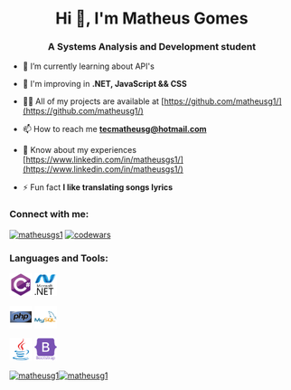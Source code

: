 
<h1 align="center">Hi 👋, I'm Matheus Gomes</h1>
<h3 align="center">A Systems Analysis and Development student</h3>

- 🌱 I’m currently learning about API's

- 💬 I'm improving in **.NET, JavaScript && CSS**

- 👨‍💻 All of my projects are available at [https://github.com/matheusg1/](https://github.com/matheusg1/)

- 📫 How to reach me **tecmatheusg@hotmail.com**

- 📄 Know about my experiences [https://www.linkedin.com/in/matheusgs1/](https://www.linkedin.com/in/matheusgs1/)

- ⚡ Fun fact **I like translating songs lyrics**

<h3 align="left">Connect with me:</h3>
<p align="left">
<a href="https://linkedin.com/in/matheusgs1" target="_blank"><img align="center" src="https://raw.githubusercontent.com/rahuldkjain/github-profile-readme-generator/master/src/images/icons/Social/linked-in-alt.svg" alt="matheusgs1" height="30" width="40" /></a>
<a href="https://www.codewars.com/users/matheusg1" target="_blank">
<img align="center" src="https://docs.codewars.com/logo.svg" alt="codewars" height="40" width="40"/></a>
</p>

<h3 align="left">Languages and Tools:</h3>

<p align="left">
<img src="https://raw.githubusercontent.com/devicons/devicon/master/icons/csharp/csharp-original.svg" alt="csharp" width="40" height="40"/> </a> <a href="https://dotnet.microsoft.com/" target="_blank" rel="noreferrer"> <img src="https://raw.githubusercontent.com/devicons/devicon/master/icons/dot-net/dot-net-original-wordmark.svg" alt="dotnet" width="40" height="40"/> </a>

<a href="https://www.php.net" target="_blank" rel="noreferrer"><img src="https://raw.githubusercontent.com/devicons/devicon/master/icons/php/php-original.svg" alt="php" width="40" height="40"/></a>
<a href="https://www.mysql.com" target="_blank" rel="noreferrer"><img src="https://raw.githubusercontent.com/devicons/devicon/master/icons/mysql/mysql-original-wordmark.svg" alt="mysql" width="40" height="40"/></a>

<a href="https://www.java.com" target="_blank" rel="noreferrer"> <img src="https://raw.githubusercontent.com/devicons/devicon/master/icons/java/java-original.svg" alt="java" width="40" height="40"/></a>
 <a href="https://getbootstrap.com" target="_blank" rel="noreferrer"> <img src="https://raw.githubusercontent.com/devicons/devicon/master/icons/bootstrap/bootstrap-plain-wordmark.svg" alt="bootstrap" width="40" height="40"/> </a> <a href="https://www.w3schools.com/cs/" target="_blank" rel="noreferrer"> 
<p>
 <img align="center" src="https://github-readme-stats.vercel.app/api?username=matheusg1&show_icons=true&theme=radical&bg_color=0d1117&hide_border=true&locale=en" alt="matheusg1"/><img align="center" src="https://github-readme-stats.vercel.app/api/top-langs?username=matheusg1&show_icons=true&theme=radical&bg_color=0d1117&hide_border=true&locale=en&layout=compact" alt="matheusg1" />
</p>

